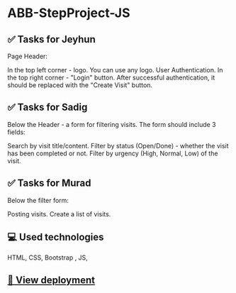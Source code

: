 # ABB-StepProject-JS

## ✅ Tasks for Jeyhun

Page Header:

In the top left corner - logo. You can use any logo.
User Authentication.
In the top right corner - "Login" button. After successful authentication, it should be replaced with the "Create Visit" button.

## ✅ Tasks for Sadig

Below the Header - a form for filtering visits. The form should include 3 fields:

Search by visit title/content.
Filter by status (Open/Done) - whether the visit has been completed or not.
Filter by urgency (High, Normal, Low) of the visit.

## ✅ Tasks for Murad

Below the filter form:

Posting visits.
Create a list of visits.

## 💻 Used technologies

HTML, CSS, Bootstrap , JS,

## <a href="https://abilov599.github.io/ABB-StepProject-JS/" target="_blank">🚀 View deployment</a>
